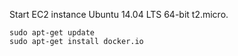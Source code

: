 Start EC2 instance Ubuntu 14.04 LTS 64-bit t2.micro.

    sudo apt-get update
    sudo apt-get install docker.io
